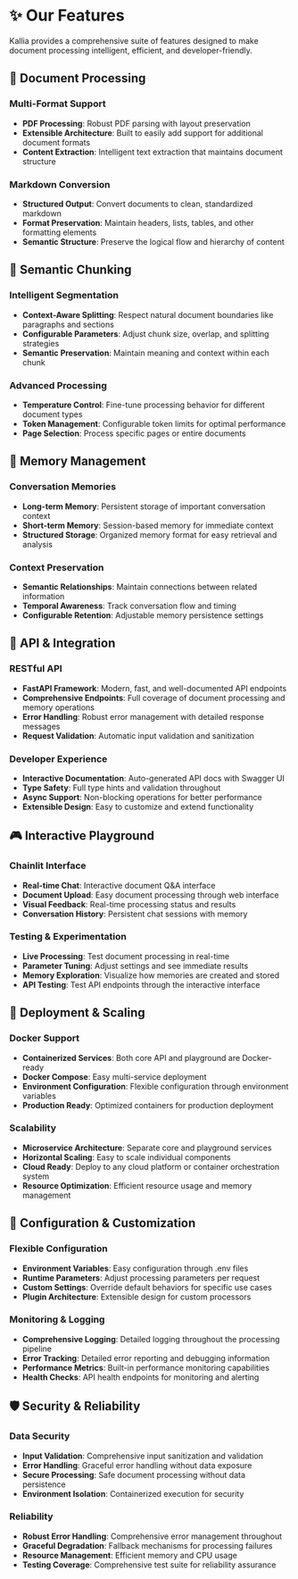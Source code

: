 # ✨ Our Features

Kallia provides a comprehensive suite of features designed to make document processing intelligent, efficient, and developer-friendly.

## 🔄 Document Processing

### Multi-Format Support

- **PDF Processing**: Robust PDF parsing with layout preservation
- **Extensible Architecture**: Built to easily add support for additional document formats
- **Content Extraction**: Intelligent text extraction that maintains document structure

### Markdown Conversion

- **Structured Output**: Convert documents to clean, standardized markdown
- **Format Preservation**: Maintain headers, lists, tables, and other formatting elements
- **Semantic Structure**: Preserve the logical flow and hierarchy of content

## 🧠 Semantic Chunking

### Intelligent Segmentation

- **Context-Aware Splitting**: Respect natural document boundaries like paragraphs and sections
- **Configurable Parameters**: Adjust chunk size, overlap, and splitting strategies
- **Semantic Preservation**: Maintain meaning and context within each chunk

### Advanced Processing

- **Temperature Control**: Fine-tune processing behavior for different document types
- **Token Management**: Configurable token limits for optimal performance
- **Page Selection**: Process specific pages or entire documents

## 💭 Memory Management

### Conversation Memories

- **Long-term Memory**: Persistent storage of important conversation context
- **Short-term Memory**: Session-based memory for immediate context
- **Structured Storage**: Organized memory format for easy retrieval and analysis

### Context Preservation

- **Semantic Relationships**: Maintain connections between related information
- **Temporal Awareness**: Track conversation flow and timing
- **Configurable Retention**: Adjustable memory persistence settings

## 🚀 API & Integration

### RESTful API

- **FastAPI Framework**: Modern, fast, and well-documented API endpoints
- **Comprehensive Endpoints**: Full coverage of document processing and memory operations
- **Error Handling**: Robust error management with detailed response messages
- **Request Validation**: Automatic input validation and sanitization

### Developer Experience

- **Interactive Documentation**: Auto-generated API docs with Swagger UI
- **Type Safety**: Full type hints and validation throughout
- **Async Support**: Non-blocking operations for better performance
- **Extensible Design**: Easy to customize and extend functionality

## 🎮 Interactive Playground

### Chainlit Interface

- **Real-time Chat**: Interactive document Q&A interface
- **Document Upload**: Easy document processing through web interface
- **Visual Feedback**: Real-time processing status and results
- **Conversation History**: Persistent chat sessions with memory

### Testing & Experimentation

- **Live Processing**: Test document processing in real-time
- **Parameter Tuning**: Adjust settings and see immediate results
- **Memory Exploration**: Visualize how memories are created and stored
- **API Testing**: Test API endpoints through the interactive interface

## 🐳 Deployment & Scaling

### Docker Support

- **Containerized Services**: Both core API and playground are Docker-ready
- **Docker Compose**: Easy multi-service deployment
- **Environment Configuration**: Flexible configuration through environment variables
- **Production Ready**: Optimized containers for production deployment

### Scalability

- **Microservice Architecture**: Separate core and playground services
- **Horizontal Scaling**: Easy to scale individual components
- **Cloud Ready**: Deploy to any cloud platform or container orchestration system
- **Resource Optimization**: Efficient resource usage and memory management

## 🔧 Configuration & Customization

### Flexible Configuration

- **Environment Variables**: Easy configuration through .env files
- **Runtime Parameters**: Adjust processing parameters per request
- **Custom Settings**: Override default behaviors for specific use cases
- **Plugin Architecture**: Extensible design for custom processors

### Monitoring & Logging

- **Comprehensive Logging**: Detailed logging throughout the processing pipeline
- **Error Tracking**: Detailed error reporting and debugging information
- **Performance Metrics**: Built-in performance monitoring capabilities
- **Health Checks**: API health endpoints for monitoring and alerting

## 🛡️ Security & Reliability

### Data Security

- **Input Validation**: Comprehensive input sanitization and validation
- **Error Handling**: Graceful error handling without data exposure
- **Secure Processing**: Safe document processing without data persistence
- **Environment Isolation**: Containerized execution for security

### Reliability

- **Robust Error Handling**: Comprehensive error management throughout
- **Graceful Degradation**: Fallback mechanisms for processing failures
- **Resource Management**: Efficient memory and CPU usage
- **Testing Coverage**: Comprehensive test suite for reliability assurance
